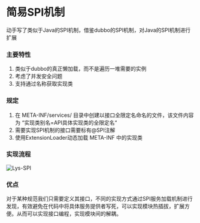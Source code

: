 # 简易SPI机制

动手写了类似于Java的SPI机制，借鉴dubbo的SPI机制，对Java的SPI机制进行扩展



### 主要特性

1. 类似于dubbo的真正懒加载，而不是遍历一堆需要的实例
2. 考虑了并发安全问题
3. 支持通过名称获取实现类



### 规定

1. 在 META-INF/services/ 目录中创建以接口全限定名命名的文件，该文件内容为 “实现类别名=API具体实现类的全限定名“
2. 需要实现SPI机制的接口需要标有@SPI注解
3. 使用ExtensionLoader动态加载 META-INF 中的实现类



### 实现流程

![Lys-SPI](D:\lys\java\project\L-SPI\Lys-SPI.png)





### 优点

对于某种规范我们只需要定义其接口，不同的实现方式通过SPI服务加载机制进行发现，有效避免在代码中将具体服务提供者写死，可以实现模块热插拔，扩展方便。从而可以实现接口编程，实现模块间的解耦。





